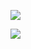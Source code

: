 ![](http://github-profile-summary-cards.vercel.app/api/cards/profile-details?username=zeinderikko&theme=dark)

![](http://github-profile-summary-cards.vercel.app/api/cards/most-commit-language?username=zeinderikko&theme=dark)
